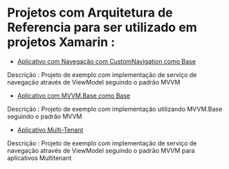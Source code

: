 # Projetos com Arquitetura de Referencia para ser utilizado em projetos Xamarin :

* [Aplicativo com Navegação com CustomNavigation como Base](https://github.com/TBertuzzi/ProjetosReferenciaXamarin/tree/main/ProjetoReferenciaBase)

Descrição : Projeto de exemplo com implementação de serviço de navegação através de ViewModel seguindo o padrão MVVM

* [Aplicativo com MVVM.Base como Base](https://github.com/TBertuzzi/ProjetosReferenciaXamarin/tree/main/ProjetoReferenciaMVVMBase)

Descrição : Projeto de exemplo com implementação utilizando MVVM.Base seguindo o padrão MVVM

* [Aplicativo Multi-Tenant](https://github.com/TBertuzzi/ProjetosReferenciaXamarin/tree/main/ProjetoReferenciaMultitenantBase)

Descrição : Projeto de exemplo com implementação de serviço de navegação através de ViewModel seguindo o padrão MVVM para aplicativos Multitenant
